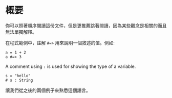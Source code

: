 # 概要

你可以照著順序閱讀這份文件，但是更推薦跳著閱讀，因為某些觀念是相關的而且無法單獨解釋。

在程式範例中，註解 `#=>` 用來說明一個敘述的值。例如:

```
a = 1 + 2
a #=> 3
```

A comment using `:` is used for showing the type of a variable.

```
s = "hello"
# s : String
```

讓我們從之後的兩個例子來熟悉這個語言。

